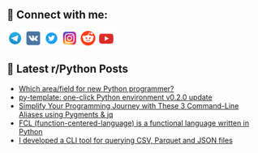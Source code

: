 ## 🔎 Connect with me:
[<img src="https://github.com/bullbesh/bullbesh/blob/main/images/Telegram.png" width="32" height="32" />](https://t.me/bullbesh)
[<img src="https://github.com/bullbesh/bullbesh/blob/main/images/VK.png" width="32" height="32" />](https://vk.com/bullbesh)
[<img src="https://github.com/bullbesh/bullbesh/blob/main/images/Twitter.png" width="32" height="32" />](https://twitter.com/bullbesh1)
[<img src="https://github.com/bullbesh/bullbesh/blob/main/images/Instagram.png" width="32" height="32" />](https://www.instagram.com/bullbesh)
[<img src="https://github.com/bullbesh/bullbesh/blob/main/images/Reddit.png" width="32" height="32" />](https://www.reddit.com/user/bullbesh)
[<img src="https://github.com/bullbesh/bullbesh/blob/main/images/YouTube.png" width="32" height="32" />](https://www.youtube.com/channel/UCtfjRs6uzgq5mfm8S06WTcg)

## 📕 Latest r/Python Posts
<!-- BLOG-POST-LIST:START -->
- [Which area/field for new Python programmer?](https://www.reddit.com/r/Python/comments/122uptr/which_areafield_for_new_python_programmer/)
- [py-template: one-click Python environment v0.2.0 update](https://www.reddit.com/r/Python/comments/122tph3/pytemplate_oneclick_python_environment_v020_update/)
- [Simplify Your Programming Journey with These 3 Command-Line Aliases using Pygments &amp; jq](https://www.reddit.com/r/Python/comments/122q41s/simplify_your_programming_journey_with_these_3/)
- [FCL &lpar;function-centered-language&rpar; is a functional language written in Python](https://www.reddit.com/r/Python/comments/122nw08/fcl_functioncenteredlanguage_is_a_functional/)
- [I developed a CLI tool for querying CSV, Parquet and JSON files](https://www.reddit.com/r/Python/comments/122miha/i_developed_a_cli_tool_for_querying_csv_parquet/)
<!-- BLOG-POST-LIST:END -->
